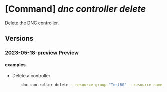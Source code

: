 # [Command] _dnc controller delete_

Delete the DNC controller.

## Versions

### [2023-05-18-preview](/Resources/mgmt-plane/L3N1YnNjcmlwdGlvbnMve30vcmVzb3VyY2Vncm91cHMve30vcHJvdmlkZXJzL21pY3Jvc29mdC5kZWxlZ2F0ZWRuZXR3b3JrL2NvbnRyb2xsZXIve30=/2023-05-18-preview.xml) **Preview**

<!-- mgmt-plane /subscriptions/{}/resourcegroups/{}/providers/microsoft.delegatednetwork/controller/{} 2023-05-18-preview -->

#### examples

- Delete a controller
    ```bash
        dnc controller delete --resource-group "TestRG" --resource-name "testcontroller"
    ```

